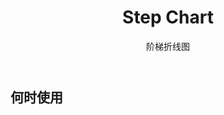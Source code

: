 ﻿---
category: Components
type: 图表
title: Step Chart
subtitle: 阶梯折线图
cols: 1
cover: 
---



## 何时使用

